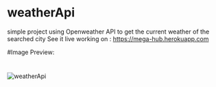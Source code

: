 # weatherApi
simple project using Openweather API to get the current weather of the searched city 
See it live working on : https://mega-hub.herokuapp.com

#Image Preview:
#
![weatherApi](https://user-images.githubusercontent.com/44469087/88144677-f16caf00-cc16-11ea-9528-f65b00e18871.png)
